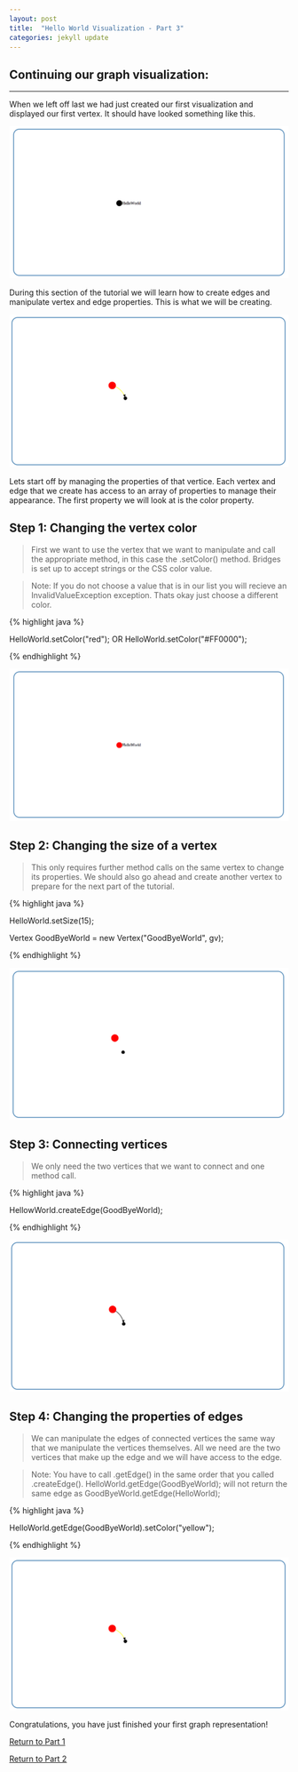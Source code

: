 ```yaml
---
layout: post
title:  "Hello World Visualization - Part 3"
categories: jekyll update
---
```


## Continuing our graph visualization:
-----
When we left off last we had just created our first visualization and displayed our first vertex. It should have looked something like this.

![drawing](/images/screenshot_9.png)

During this section of the tutorial we will learn how to create edges and manipulate vertex and edge properties. This is what we will be creating.

![drawing](/images/screenshot_10.png)

Lets start off by managing the properties of that vertice. Each vertex and edge that we create has access to an array of properties to manage their appearance. The first property we will look at is the color property.

## Step 1: Changing the vertex color

> First we want to use the vertex that we want to manipulate and call the appropriate method, in this case the .setColor() method. Bridges is set up to accept strings or the CSS color value.

> Note: If you do not choose a value that is in our list you will recieve an InvalidValueException exception. Thats okay just choose a different color.

{% highlight java %}

HelloWorld.setColor("red"); OR HelloWorld.setColor("#FF0000");

{% endhighlight %}

![drawing](/images/screenshot_11.png)

## Step 2: Changing the size of a vertex

> This only requires further method calls on the same vertex to change its properties. We should also go ahead and create another vertex to prepare for the next part of the tutorial.

{% highlight java %}

HelloWorld.setSize(15);

Vertex GoodByeWorld = new Vertex("GoodByeWorld", gv);

{% endhighlight %}

![drawing](/images/screenshot_12.png)

## Step 3: Connecting vertices

> We only need the two vertices that we want to connect and one method call.

{% highlight java %}

HellowWorld.createEdge(GoodByeWorld);

{% endhighlight %}

![drawing](/images/screenshot_13.png)

## Step 4: Changing the properties of edges

> We can manipulate the edges of connected vertices the same way that we manipulate the vertices themselves. All we need are the two vertices that make up the edge and we will have access to the edge.

> Note: You have to call .getEdge() in the same order that you called .createEdge(). HelloWorld.getEdge(GoodByeWorld); will not return the same edge as GoodByeWorld.getEdge(HelloWorld);

{% highlight java %}

HelloWorld.getEdge(GoodByeWorld).setColor("yellow");

{% endhighlight %}

![drawing](/images/screenshot_10.png)

Congratulations, you have just finished your first graph representation!

[Return to Part 1](http://dismembered.github.io/jekyll/update/2014/06/23/HelloWorld-Tutorial_part1/)

[Return to Part 2](http://dismembered.github.io/jekyll/update/2014/06/23/HelloWorld-Tutorial_part2/)
